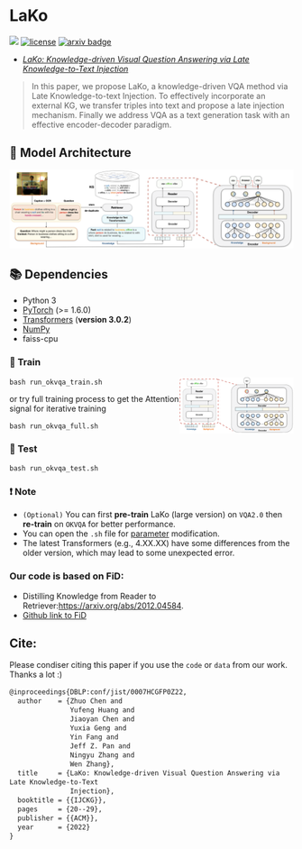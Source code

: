 # LaKo

![](https://img.shields.io/badge/version-1.0.1-blue)
[![license](https://img.shields.io/github/license/mashape/apistatus.svg?maxAge=2592000)](https://github.com/hackerchenzhuo/LaKo/blob/main/LICENSE)
[![arxiv badge](https://img.shields.io/badge/arxiv-2207.12888-red)](https://arxiv.org/abs/2207.12888)
 - [*LaKo: Knowledge-driven Visual Question Answering via Late Knowledge-to-Text Injection*](https://arxiv.org/abs/2207.12888) 
 

>In this paper, we propose LaKo, a knowledge-driven VQA method via Late Knowledge-to-text Injection. To effectively incorporate an external KG, we transfer triples into text and propose a late injection mechanism. Finally we address VQA as a text generation task with an effective encoder-decoder paradigm. 



## 🌈 Model Architecture
![Model_architecture](https://github.com/hackerchenzhuo/LaKo/blob/main/figure/github.png)

## 📚 Dependencies

- Python 3
- [PyTorch](http://pytorch.org/) (>= 1.6.0)
- [Transformers](http://huggingface.co/transformers/) (**version 3.0.2**)
- [NumPy](http://www.numpy.org/)
- faiss-cpu



### 🚀 Train
<img align="right" alt="GIF" src="https://github.com/hackerchenzhuo/LaKo/blob/main/figure/Decoder.gif"  width="40%" height="auto" />

```shell
bash run_okvqa_train.sh
```
or try full training process to get the Attention signal for iterative training

```shell
bash run_okvqa_full.sh
```


### 🚀 Test

```shell
bash run_okvqa_test.sh
```

### ❗ Note
- ```(Optional)``` You can first **pre-train** LaKo (large version) on ```VQA2.0``` then **re-train** on ```OKVQA``` for better performance.
- You can open the `.sh` file for <a href="#Parameter">parameter</a> modification.
- The latest Transformers (e.g., 4.XX.XX) have some differences from the older version, which may lead to some unexpected error.


### Our code is based on FiD:
- Distilling Knowledge from Reader to Retriever:https://arxiv.org/abs/2012.04584. 
- [Github link to FiD](https://github.com/facebookresearch/FiD)

## Cite:
Please condiser citing this paper if you use the ```code``` or ```data``` from our work.
Thanks a lot :)

```bigquery
@inproceedings{DBLP:conf/jist/0007HCGFP0Z22,
  author    = {Zhuo Chen and
               Yufeng Huang and
               Jiaoyan Chen and
               Yuxia Geng and
               Yin Fang and
               Jeff Z. Pan and
               Ningyu Zhang and
               Wen Zhang},
  title     = {LaKo: Knowledge-driven Visual Question Answering via Late Knowledge-to-Text
               Injection},
  booktitle = {{IJCKG}},
  pages     = {20--29},
  publisher = {{ACM}},
  year      = {2022}
}
```

